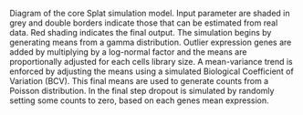Diagram of the core Splat simulation model. Input parameter are shaded in grey and double borders indicate those that can be estimated from real data. Red shading indicates the final output. The simulation begins by generating means from a gamma distribution. Outlier expression genes are added by multiplying by a log-normal factor and the means are proportionally adjusted for each cells library size. A mean-variance trend is enforced by adjusting the means using a simulated Biological Coefficient of Variation (BCV). This final means are used to generate counts from a Poisson distribution. In the final step dropout is simulated by randomly setting some counts to zero, based on each genes mean expression.